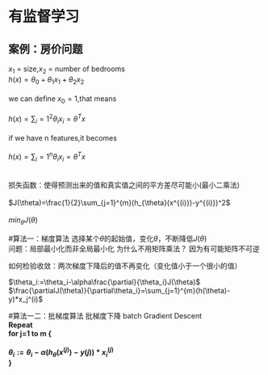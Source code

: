 
有监督学习
======
案例：房价问题
-------


$x_1$ = size,$x_2$ = number of bedrooms<br> 
$h(x) = \theta_0 +\theta_1x_1+\theta_2x_2$<br>  
we can define $x_0=1$,that means<br>  
$h(x)=\sum_i=1^2{\theta_ix_i}=\theta^Tx$<br>  
if we have n features,it becomes<br>  
$h(x)=\sum_i=1^n{\theta_ix_i}=\theta^Tx$<br>  
<br>
损失函数：使得预测出来的值和真实值之间的平方差尽可能小(最小二乘法)<br>  
$J(\theta)=\frac{1}{2}\sum_{j=1}^{m}(h_{\theta}(x^{(i)})-y^{(i)})^2$<br>  
${min}_{\theta}J(\theta)$   

#算法一：梯度算法 
选择某个$\theta$的起始值，变化$\theta$，不断降低$J(\theta)$   
问题：局部最小化而非全局最小化
为什么不用矩阵乘法？ 
因为有可能矩阵不可逆  

如何检验收敛：两次梯度下降后的值不再变化（变化值小于一个很小的值）
<br>  

$\theta_i:=\theta_i-\alpha\frac{\partial}{\theta_i}J(\theta)$<br>
$\frac{\partialJ(\theta)}{\partial\theta_i}=\sum_{j=1}^{m}(h(\theta)-y)*x_j^(i)$

#算法一二：批梯度算法
批梯度下降 batch Gradient Descent<b>     
Repeat<b>   
for j=1 to m {<br>  
    $\theta_i:=\theta_i-\alpha(h_\theta(x^{(j)})-y{(j)})*x_i^{(j)}$<b>  
    }



  


